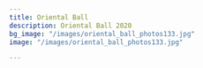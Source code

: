 ```yaml
---
title: Oriental Ball
description: Oriental Ball 2020
bg_image: "/images/oriental_ball_photos133.jpg"
image: "/images/oriental_ball_photos133.jpg"

---
```


